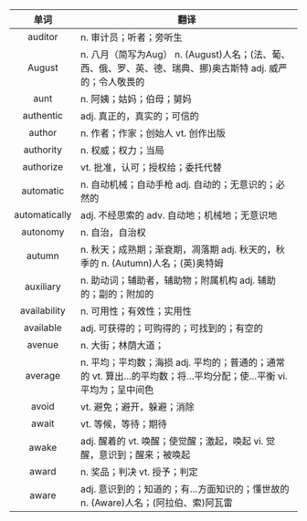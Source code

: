 |单词|翻译  |
|:--:|--| 
|	auditor  		|		n. 审计员；听者；旁听生	|		
|	August  		|		n. 八月（简写为Aug） n. (August)人名；(法、葡、西、俄、罗、英、德、瑞典、挪)奥古斯特 adj. 威严的；令人敬畏的	|		
|	aunt  		|		n. 阿姨；姑妈；伯母；舅妈	|		
|	authentic  		|		adj. 真正的，真实的；可信的	|		
|	author  		|		n. 作者；作家；创始人 vt. 创作出版	|		
|	authority  		|		n. 权威；权力；当局	|		
|	authorize  		|		vt. 批准，认可；授权给；委托代替	|		
|	automatic  		|		n. 自动机械；自动手枪 adj. 自动的；无意识的；必然的	|		
|	automatically  		|		adj. 不经思索的 adv. 自动地；机械地；无意识地	|		
|	autonomy  		|		n. 自治，自治权	|		
|	autumn  		|		n. 秋天；成熟期；渐衰期，凋落期 adj. 秋天的，秋季的 n. (Autumn)人名；(英)奥特姆	|		
|	auxiliary  		|		n. 助动词；辅助者，辅助物；附属机构 adj. 辅助的；副的；附加的	|		
|	availability  		|		n. 可用性；有效性；实用性	|		
|	available  		|		adj. 可获得的；可购得的；可找到的；有空的	|		
|	avenue  		|		n. 大街；林荫大道；	|		
|	average  		|		n. 平均；平均数；海损 adj. 平均的；普通的；通常的 vt. 算出…的平均数；将…平均分配；使…平衡 vi. 平均为；呈中间色	|		
|	avoid  		|		vt. 避免；避开，躲避；消除	|		
|	await  		|		vt. 等候，等待；期待	|		
|	awake  		|		adj. 醒着的 vt. 唤醒；使觉醒；激起，唤起 vi. 觉醒，意识到；醒来；被唤起	|		
|	award  		|		n. 奖品；判决 vt. 授予；判定	|		
|	aware  		|		adj. 意识到的；知道的；有…方面知识的；懂世故的 n. (Aware)人名；(阿拉伯、索)阿瓦雷	|